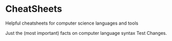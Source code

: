 CheatSheets
===========

Helpful cheatsheets for computer science languages and tools

Just the (most important) facts on computer language syntax
Test Changes.
